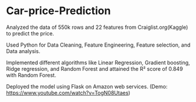 # Car-price-Prediction
Analyzed the data of 550k rows and 22 features from Craiglist.org(Kaggle) to predict the price. 

Used Python for Data Cleaning, Feature Engineering, Feature selection, and Data analysis.

Implemented different algorithms like Linear Regression, Gradient boosting, Ridge regression, and Random Forest and attained the R² score of 0.849 with Random Forest.

Deployed the model using Flask on Amazon web services. (Demo: https://www.youtube.com/watch?v=TogN08Utaes)

